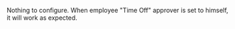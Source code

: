 Nothing to configure. When employee "Time Off" approver is set to
himself, it will work as expected.
